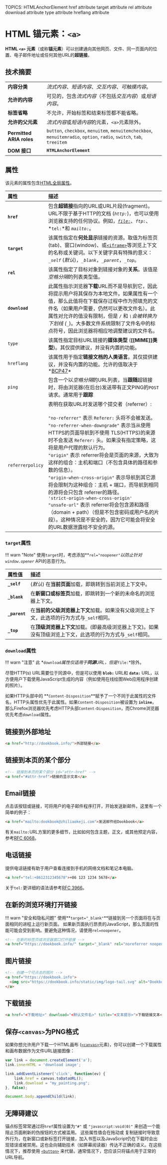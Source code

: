 TOPICS: <a>
        HTMLAnchorElement
        <a> href attribute
        <a> target attribute
        <a> rel attribute
        <a> download attribute
        <a> type attribute
        <a> hreflang attribute

# HTML 锚元素：`<a>`

**HTML `<a>` 元素**（或称**锚元素**）可以创建通向其他网页、文件、同一页面内的位置、电子邮件地址或任何其他URL的**超链接**。

## 技术摘要

|  |  |
| :-- | :-- |
| **内容分类** | *流式内容*、*短语内容*、*交互内容*、*可触摸内容*。|
| **允许的内容** | 可见的，包含*流式内容*（不包括*交互内容*）或*短语内容*。|
| **标签省略** | 不允许，开始标签和结束标签都不能省略。|
| **允许的父元素** | *流式内容*或*短语内容*的元素，`<a>`元素除外。|
| **Permitted ARIA roles** | `button`, `checkbox`, `menuitem`, `menuitemcheckbox`, `menuitemradio`, `option`, `radio`, `switch`, `tab`, `treeitem` |
| **DOM 接口** | **`HTMLAnchorElement`** |

## 属性

该元素的属性包含[HTML全局属性](/zh-hans/webfrontend/HTML_Global_attributes)。

| 属性 | 描述 |
| :-- | :-- |
| **`href`** | 包含**超链接**指向的URL或URL片段(fragment)。URL不限于基于HTTP的文档 (*`http:`*)，也可以使用浏览器支持的任何协议。例如，*[`file:`](https://en.wikipedia.org/wiki/File_URI_scheme)*、*`ftp:`*、*`tel:`*和 *`mailto:`*。|
| **`target`** | 该属性指定在**何处显示**链接的资源。取值为标签页(tab)、窗口(window)、或[`<iframe>`](/en/webfrontend/<iframe>)等浏览上下文的名称或关键词。以下关键字具有特殊的意义：*`_self`* (*默认*)，*`_blank`*，*`_parent`*，*`_top`*。 |
| **`rel`** | 该属性指定了目标对象到链接对象的**关系**。该值是*空格分隔*的列表类型值。 |
| **`download`** | 此属性指示浏览器**下载**URL而不是导航到它，因此将提示用户将其保存为本地文件。如果属性有一个值，那么此值将在下载保存过程中作为预填充的文件名（如果用户需要，仍然可以更改文件名）。此属性对允许的值没有限制，但是 *`/`* 和 *`\`*会被转换为 *下划线* (*`_`*)。大多数文件系统限制了文件名中的标点符号，因此浏览器将相应地调整建议的文件名。 |
| `type` | 该属性指定目标URL链接的**媒体类型** (**[[MIME]]类型**)。其仅提供建议，并没有内置的功能。|
| `hreflang` | 该属性用于指定**链接文档的人类语言**。其仅提供建议，并没有内置的功能。允许的值取决于*[BCP47](http://www.ietf.org/rfc/bcp/bcp47.txt)* |
| `ping` | 包含一个以*空格分隔*的URL列表，当**跟随**超链接时，将由浏览器(在后台)发送带有正文PING的`POST`请求。通常用于**跟踪** |
| `referrerpolicy` | 表明在获取URL时发送哪个提交者（referrer）:<br><br>`"no-referrer"` 表示 `Referer:` 头将不会被发送。<br>`"no-referrer-when-downgrade"` 表示当从使用HTTPS的页面导航到不使用 TLS(HTTPS)的来源 时不会发送 `Referer:` 头。如果没有指定策略，这将是用户代理的默认行为。<br>`"origin"` 表示 referrer将会是页面的来源，大致为这样的组合：主机和端口（不包含具体的路径和参数的信息）。<br>`"origin-when-cross-origin"` 表示导航到其它源将会限制为这种组合：主机 + 端口，而导航到相同的源将会只包含 referrer的路径。<br>`'strict-origin-when-cross-origin'`<br>`"unsafe-url"` 表示 referrer将会包含源和路径（domain + path）（但是不包含密码或用户名的片段）。这种情况是不安全的，因为它可能会将安全的URL数据泄露给不安全的源。 |

### `target`属性

!!! warn "Note"
    使用`target`时，考虑添加**`rel="noopener"`**以防止针对*`window.opener`* API的恶意行为。

| 属性值 | 描述 |
| :-- | :-- |
| **`_self`** | (*默认*) 在**当前页面**加载，即跳转到当前浏览上下文中。|
| **`_blank`** | 在**新窗口或标签页**加载，即跳转到一个新的未命名的浏览器上下文。|
| **`_parent`** | 在**当前的父级浏览器上下文**加载。如果没有父级浏览上下文，此选项的行为方式与`_self`相同。|
| **`_top`** | 在**顶级浏览器上下文**加载。(即最高级浏览器上下文)。如果没有顶级浏览上下文，此选项的行为方式与`_self`相同。|

### `download`属性

!!! warn "注意"
    此 *`download`*属性仅适用于**同源**URL，但是*`file:`*除外。

尽管HTTP(s) URL需要位于同源中，但是可以使用 **`blob:`** URL和 **`data:`** URL，以方便用户下载使用JavaScript生成的内容（例如使用在线绘图Web应用程序创建的照片）。

如果HTTP头部中的 **`Content-Disposition`**赋予了一个不同于此属性的文件名，HTTP头属性优先于此属性。如果`Content-Disposition`被设置为 **`inline`**，
那么Firefox浏览器优先考虑HTTP头部`Content-Disposition`，而Chrome浏览器优先考虑`download`属性。

## 链接到外部地址

```html
<a href="http://dookbook.info/">外部链接</a>
```

## 链接到本页的某个部分

```html
<!-- 链接到本页的某个部分 id="attr-href" -->
<a href="#attr-href">链接的显示文本</a>
```

## Email链接

点击该按钮或链接，可将用户的电子邮件程序打开，开始发送新邮件。这里有一个简单的例子：

```html
<a href="mailto:dookbook@zhiliaokeji.com">发送邮件给Dookbook</a>
```

有关`mailto:`URL方案的更多细节，比如如何包含主题，正文，或其他预定内容，参考[RFC 6068](https://tools.ietf.org/html/rfc6068)。

## 电话链接

提供电话链接有助于用户查看连接到手机的网络文档和笔记本电脑。

```html
<a href="tel:+8612312345678">+86 123 1234 5678</a>
```

关于`tel:`更详细的语法请参考[RFC 3966](https://tools.ietf.org/html/rfc3966)。

## 在新的浏览环境打开链接

!!! warn "安全和隐私问题"
    使用**`target="_blank"`**链接到另一个页面将在与页面相同的进程上运行新页面。
    如果新页面执行昂贵的JavaScript，那么页面的性能可能会受到影响。要避免这种情况，请使用`rel=noopener`。

```html
<!-- 在新的标签页或浏览器窗口打开链接 -->
<a href="https://dookbook.info/" target="_blank" rel="noreferrer noopener">External Link</a>
```

## 图片链接

```html
<!-- 创建一个可点击的图片 -->
<a href="https://dookbook.info">
  <img src="https://dookbook.info/static/img/logo-tail.svg" alt="Dookbook logo" />
</a>
```

## 下载链接

```html
<a href="<下载地址>" download="<默认文件名>" title="<文本提示>">下载链接文本</a>
```

## 保存`<canvas>`为PNG格式

如果你想允许用户下载一个HTML画布 ([`<canvas>`](/zh-hans/webfrontend/<canvas>)元素)，你可以创建一个下载属性和画布数据作为文件URL链接图像：

```javascript
var link = document.createElement('a');
link.innerHTML = 'download image';

link.addEventListener('click', function(ev) {
    link.href = canvas.toDataURL();
    link.download = "my_painting.png";
}, false);

document.body.appendChild(link);
```

## 无障碍建议

锚点标签常常通过将`href`属性设置为`"#"` 或 `"javascript:void(0)"` 来创造一个能阻止页面刷新的伪按钮的方式被滥用。 这些属性值会在拖动或
复制链接时导致意外行为，在新窗口或新标签打开链接，加入书签以及JavaScript仍在下载时会出现错误或被禁用。这也会向辅助技术（如屏幕阅读器）传达不正确的语义。在这些情况下，推荐使用
[`<button>`](/zh-hans/webfrontend/<button>) 来代替。通常情况下，您应该只将锚点用于正常的URL导航。
